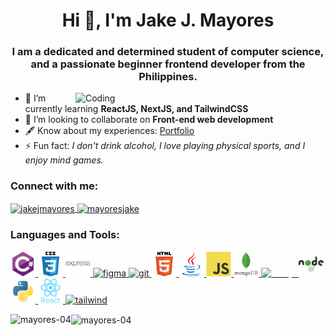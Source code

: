 <h1 align="center">Hi 👋, I'm Jake J. Mayores</h1>
<h3 align="center">I am a dedicated and determined student of computer science, and a passionate beginner frontend developer from the Philippines.</h3>

<img align="right" alt="Coding" width="400" src="https://www.w3webschool.com/wp-content/uploads/2022/10/developer.gif">

<!--
<p align="left">
  <img src="https://komarev.com/ghpvc/?username=mayores-04&label=Profile%20views&color=0e75b6&style=flat" alt="mayores-04" />
</p>
-->
<ul>
  <li>🌱 I’m currently learning <strong>ReactJS, NextJS, and TailwindCSS</strong></li>
  <li>👥 I’m looking to collaborate on <strong>Front-end web development</strong></li>
  <li>🖋️ Know about my experiences: <a href="https://jakemayores.vercel.app" target="_blank">Portfolio</a></li>
  <li>⚡ Fun fact: <em>I don't drink alcohol, I love playing physical sports, and I enjoy mind games.</em></li>
</ul>

<h3>Connect with me:</h3>
<p>
  <a href="https://fb.com/jakejmayores" target="_blank">
    <img align="center" src="https://raw.githubusercontent.com/rahuldkjain/github-profile-readme-generator/master/src/images/icons/Social/facebook.svg" alt="jakejmayores" height="30" width="40" />
  </a>
  <a href="https://instagram.com/mayoresjake" target="_blank">
    <img align="center" src="https://raw.githubusercontent.com/rahuldkjain/github-profile-readme-generator/master/src/images/icons/Social/instagram.svg" alt="mayoresjake" height="30" width="40" />
  </a>
</p>

<h3>Languages and Tools:</h3>
<p>
  <a href="https://www.w3schools.com/cs/" target="_blank" rel="noreferrer">
    <img src="https://raw.githubusercontent.com/devicons/devicon/master/icons/csharp/csharp-original.svg" alt="csharp" width="40" height="40" />
  </a>
  <a href="https://www.w3schools.com/css/" target="_blank" rel="noreferrer">
    <img src="https://raw.githubusercontent.com/devicons/devicon/master/icons/css3/css3-original-wordmark.svg" alt="css3" width="40" height="40" />
  </a>
  <a href="https://expressjs.com" target="_blank" rel="noreferrer">
    <img src="https://raw.githubusercontent.com/devicons/devicon/master/icons/express/express-original-wordmark.svg" alt="express" width="40" height="40" style="color: white;"/>
  </a>
  <a href="https://www.figma.com/" target="_blank" rel="noreferrer">
    <img src="https://www.vectorlogo.zone/logos/figma/figma-icon.svg" alt="figma" width="40" height="40" />
  </a>
  <a href="https://git-scm.com/" target="_blank" rel="noreferrer">
    <img src="https://www.vectorlogo.zone/logos/git-scm/git-scm-icon.svg" alt="git" width="40" height="40" />
  </a>
  <a href="https://www.w3.org/html/" target="_blank" rel="noreferrer">
    <img src="https://raw.githubusercontent.com/devicons/devicon/master/icons/html5/html5-original-wordmark.svg" alt="html5" width="40" height="40" />
  </a>
  <a href="https://www.java.com" target="_blank" rel="noreferrer">
    <img src="https://raw.githubusercontent.com/devicons/devicon/master/icons/java/java-original.svg" alt="java" width="40" height="40" />
  </a>
  <a href="https://developer.mozilla.org/en-US/docs/Web/JavaScript" target="_blank" rel="noreferrer">
    <img src="https://raw.githubusercontent.com/devicons/devicon/master/icons/javascript/javascript-original.svg" alt="javascript" width="40" height="40" />
  </a>
  <a href="https://www.mongodb.com/" target="_blank" rel="noreferrer">
    <img src="https://raw.githubusercontent.com/devicons/devicon/master/icons/mongodb/mongodb-original-wordmark.svg" alt="mongodb" width="40" height="40" />
  </a>
  <a href="https://nextjs.org/" target="_blank" rel="noreferrer">
    <img src="https://cdn.worldvectorlogo.com/logos/nextjs-2.svg" alt="nextjs" width="40" height="40"  style="color: white;"/>
  </a>
  <a href="https://nodejs.org" target="_blank" rel="noreferrer">
    <img src="https://raw.githubusercontent.com/devicons/devicon/master/icons/nodejs/nodejs-original-wordmark.svg" alt="nodejs" width="40" height="40" />
  </a>
  <a href="https://www.python.org" target="_blank" rel="noreferrer">
    <img src="https://raw.githubusercontent.com/devicons/devicon/master/icons/python/python-original.svg" alt="python" width="40" height="40" />
  </a>
  <a href="https://reactjs.org/" target="_blank" rel="noreferrer">
    <img src="https://raw.githubusercontent.com/devicons/devicon/master/icons/react/react-original-wordmark.svg" alt="react" width="40" height="40" />
  </a>
  <a href="https://tailwindcss.com/" target="_blank" rel="noreferrer">
    <img src="https://www.vectorlogo.zone/logos/tailwindcss/tailwindcss-icon.svg" alt="tailwind" width="40" height="40" />
  </a>
</p>

<p>
  <img align="left" src="https://github-readme-stats.vercel.app/api/top-langs/?username=mayores-04&show_icons=true&locale=en&layout=compact&count_private=true" alt="mayores-04" />
</p>

<!--
<p>&nbsp;
  <img align="center" src="https://github-readme-stats.vercel.app/api?username=mayores-04&show_icons=true&locale=en" alt="mayores-04" />
</p>
-->
<p>
  <img align="center" src="https://github-readme-streak-stats.herokuapp.com/?user=mayores-04&" alt="mayores-04" />
</p>
